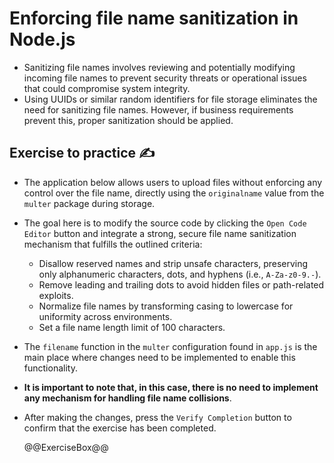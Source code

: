 # Enforcing file name sanitization in Node.js

* Sanitizing file names involves reviewing and potentially modifying incoming file names to prevent security threats or operational issues that could compromise system integrity.
* Using UUIDs or similar random identifiers for file storage eliminates the need for sanitizing file names. However, if business requirements prevent this, proper sanitization should be applied.

## Exercise to practice :writing_hand:

* The application below allows users to upload files without enforcing any control over the file name, directly using the `originalname` value from the `multer` package during storage.
* The goal here is to modify the source code by clicking the `Open Code Editor` button and integrate a strong, secure file name sanitization mechanism that fulfills the outlined criteria:
  * Disallow reserved names and strip unsafe characters, preserving only alphanumeric characters, dots, and hyphens (i.e., `A-Za-z0-9.-`).
  * Remove leading and trailing dots to avoid hidden files or path-related exploits.
  * Normalize file names by transforming casing to lowercase for uniformity across environments.
  * Set a file name length limit of 100 characters.
* The `filename` function in the `multer` configuration found in `app.js` is the main place where changes need to be implemented to enable this functionality.
* **It is important to note that, in this case, there is no need to implement any mechanism for handling file name collisions**.
* After making the changes, press the `Verify Completion` button to confirm that the exercise has been completed.

  @@ExerciseBox@@
